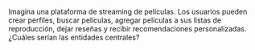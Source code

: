 Imagina una plataforma de streaming de películas. Los usuarios pueden crear perfiles,
buscar películas, agregar películas a sus listas de reproducción, dejar reseñas y recibir
recomendaciones personalizadas. ¿Cuáles serían las entidades centrales?